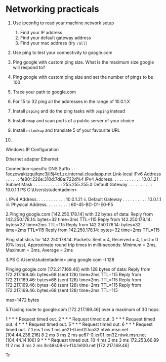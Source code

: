 # Networking practicals

1. Use ipconfig to read your machine network setup
   1. Find your IP address
   2. Find your default gateway address
   3. Find your mac address (try `/all`)
2. Use ping to test your connectivity to google.com
3. Ping google with custom ping size. What is the maximum size google will respond to?
4. Ping google with custom ping size and set the number of pings to be 100
5. Trace your path to google.com
6. For 15 to 32 ping all the addresses in the range of 10.0.1.X
7. Install `psping` and do the ping tasks with `psping` instead
8. Install `nmap` and scan ports of a public server of your choice
9. Install `nslookup` and translate 5 of your favourite URL


1.  
Windows IP Configuration


Ethernet adapter Ethernet:

   Connection-specific DNS Suffix  . : 1oczowaktzqujfqnc3jli5j4qf.zx.internal.cloudapp.net
   Link-local IPv6 Address . . . . . : fe80::226e:310d:7d8a:722d%4
   IPv4 Address. . . . . . . . . . . : 10.0.1.21
   Subnet Mask . . . . . . . . . . . : 255.255.255.0
   Default Gateway . . . . . . . . . : 10.0.1.1
PS C:\Users\studentadmin>

i.  IPv4 Address. . . . . . . . . . . : 10.0.1.21
ii.  Default Gateway . . . . . . . . . : 10.0.1.1
iii. Physical Address. . . . . . . . . : 60-45-BD-D1-E0-F5

2.Pinging google.com [142.250.178.14] with 32 bytes of data:
Reply from 142.250.178.14: bytes=32 time=3ms TTL=115
Reply from 142.250.178.14: bytes=32 time=2ms TTL=115
Reply from 142.250.178.14: bytes=32 time=2ms TTL=115
Reply from 142.250.178.14: bytes=32 time=2ms TTL=115

Ping statistics for 142.250.178.14:
    Packets: Sent = 4, Received = 4, Lost = 0 (0% loss),
Approximate round trip times in milli-seconds:
    Minimum = 2ms, Maximum = 3ms, Average = 2ms

3.PS C:\Users\studentadmin> ping google.com -l 128

Pinging google.com [172.217.169.46] with 128 bytes of data:
Reply from 172.217.169.46: bytes=68 (sent 128) time=2ms TTL=115
Reply from 172.217.169.46: bytes=68 (sent 128) time=2ms TTL=115
Reply from 172.217.169.46: bytes=68 (sent 128) time=2ms TTL=115
Reply from 172.217.169.46: bytes=68 (sent 128) time=2ms TTL=115

max=1472 bytes

5.Tracing route to google.com [172.217.169.46]
over a maximum of 30 hops:

  1     *        *        *     Request timed out.
  2     *        *        *     Request timed out.
  3     *        *        *     Request timed out.
  4     *        *        *     Request timed out.
  5     *        *        *     Request timed out.
  6     *        *        *     Request timed out.
  7     1 ms     1 ms     1 ms  ae21-0.ier01.lon32.ntwk.msn.net [104.44.238.216]
  8     2 ms     3 ms     2 ms  ae67-0.ier01.lon32.ntwk.msn.net [104.44.14.106]
  9     *        *        *     Request timed out.
 10     4 ms     3 ms     3 ms  172.253.66.89
 11     2 ms     3 ms     2 ms  lhr48s08-in-f14.1e100.net [172.217.169.46]

Tr